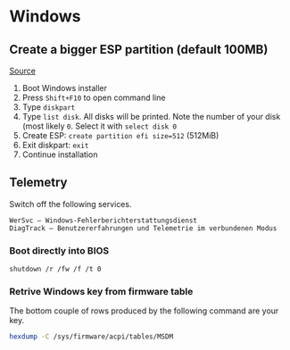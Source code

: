 # Windows

## Create a bigger ESP partition (default 100MB)

[Source](https://superuser.com/questions/1308324/create-efi-partition-before-installing-windows-10)

1. Boot Windows installer
2. Press `Shift+F10` to open command line
3. Type `diskpart`
4. Type `list disk`. All disks will be printed. Note the number of your disk (most likely `0`. Select it with `select disk 0`
5. Create ESP: `create partition efi size=512` (512MiB)
6. Exit diskpart: `exit`
7. Continue installation


## Telemetry

Switch off the following services.

```
WerSvc — Windows-Fehlerberichterstattungsdienst
DiagTrack — Benutzererfahrungen und Telemetrie im verbundenen Modus
```

### Boot directly into BIOS

```
shutdown /r /fw /f /t 0
```

### Retrive Windows key from firmware table

The bottom couple of rows produced by the following command are your key.

```sh
hexdump -C /sys/firmware/acpi/tables/MSDM
```


